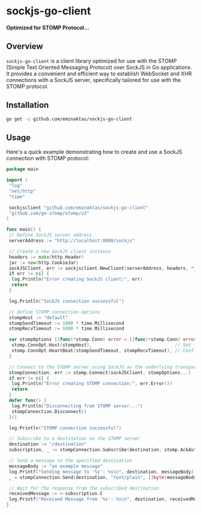 # sockjs-go-client

**Optimized for STOMP Protocol...**

## Overview

`sockjs-go-client` is a client library optimized for use with the STOMP (Simple Text Oriented Messaging Protocol) over SockJS in Go applications. It provides a convenient and efficient way to establish WebSocket and XHR connections with a SockJS server, specifically tailored for use with the STOMP protocol.

## Installation

```bash
go get -u github.com/eminaktas/sockjs-go-client
```

## Usage

Here's a quick example demonstrating how to create and use a SockJS connection with STOMP protocol:

```go
package main

import (
 "log"
 "net/http"
 "time"

 sockjsclient "github.com/eminaktas/sockjs-go-client"
 "github.com/go-stomp/stomp/v3"
)

func main() {
 // Define SockJS server address
 serverAddress := "http://localhost:8080/sockjs"

 // Create a new SockJS client instance
 headers := make(http.Header)
 jar := new(http.CookieJar)
 sockJSClient, err := sockjsclient.NewClient(serverAddress, headers, *jar)
 if err != nil {
  log.Println("Error creating SockJS client:", err)
  return
 }

 log.Println("SockJS connection successful")

 // Define STOMP connection options
 stompHost := "default"
 stompSendTimeout := 1000 * time.Millisecond
 stompRecvTimeout := 1000 * time.Millisecond

 var stompOptions []func(*stomp.Conn) error = []func(*stomp.Conn) error{
  stomp.ConnOpt.Host(stompHost),                               // Set the host for the STOMP connection
  stomp.ConnOpt.HeartBeat(stompSendTimeout, stompRecvTimeout), // Configure heartbeats
 }

 // Connect to the STOMP server using SockJS as the underlying transport
 stompConnection, err := stomp.Connect(sockJSClient, stompOptions...)
 if err != nil {
  log.Println("Error creating STOMP connection:", err.Error())
  return
 }
 defer func() {
  log.Println("Disconnecting from STOMP server...")
  stompConnection.Disconnect()
 }()

 log.Println("STOMP connection successful")

 // Subscribe to a destination on the STOMP server
 destination := "/destination"
 subscription, _ := stompConnection.Subscribe(destination, stomp.AckAuto)

 // Send a message to the specified destination
 messageBody := "an example message"
 log.Printf("Sending message to '%s': %s\n", destination, messageBody)
 _ = stompConnection.Send(destination, "text/plain", []byte(messageBody))

 // Wait for the response from the subscribed destination
 receivedMessage := <-subscription.C
 log.Printf("Received Message from '%s': %s\n", destination, receivedMessage.Body)
}
```

